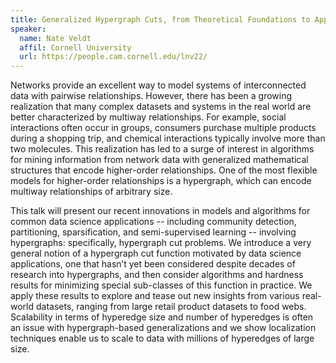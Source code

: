 ```yaml
---
title: Generalized Hypergraph Cuts, from Theoretical Foundations to Applications
speaker:
  name: Nate Veldt
  affil: Cornell University
  url: https://people.cam.cornell.edu/lnv22/
---
```


Networks provide an excellent way to model systems of interconnected data with
pairwise relationships. However, there has been a growing realization that many
complex datasets and systems in the real world are better characterized by
multiway relationships. For example, social interactions often occur in groups,
consumers purchase multiple products during a shopping trip, and chemical
interactions typically involve more than two molecules. This realization has led
to a surge of interest in algorithms for mining information from network data
with generalized mathematical structures that encode higher-order
relationships. One of the most flexible models for higher-order relationships is
a hypergraph, which can encode multiway relationships of arbitrary size.

This talk will present our recent innovations in models and algorithms for
common data science applications -- including community detection, partitioning,
sparsification, and semi-supervised learning -- involving hypergraphs:
specifically, hypergraph cut problems. We introduce a very general notion of a
hypergraph cut function motivated by data science applications, one that hasn’t
yet been considered despite decades of research into hypergraphs, and then
consider algorithms and hardness results for minimizing special sub-classes of
this function in practice. We apply these results to explore and tease out new
insights from various real-world datasets, ranging from large retail product
datasets to food webs. Scalability in terms of hyperedge size and number of
hyperedges is often an issue with hypergraph-based generalizations and we show
localization techniques enable us to scale to data with millions of hyperedges
of large size.
